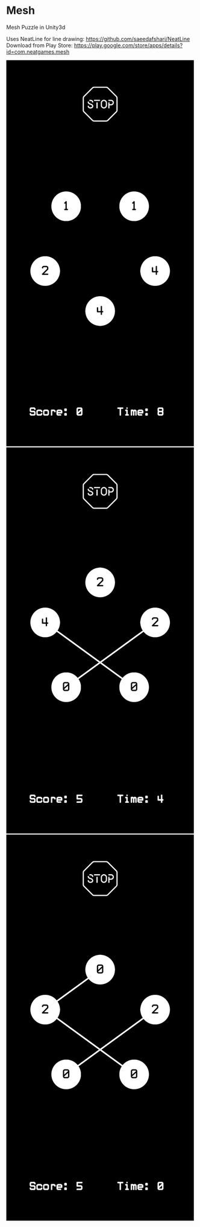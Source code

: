 # Mesh
Mesh Puzzle in Unity3d

Uses NeatLine for line drawing: https://github.com/saeedafshari/NeatLine
Download from Play Store: https://play.google.com/store/apps/details?id=com.neatgames.mesh

![a](https://github.com/saeedafshari/Mesh/blob/master/Screenshot_636858250504543160.jpg?raw=true)
![a](https://github.com/saeedafshari/Mesh/blob/master/Screenshot_636858250723204264.jpg?raw=true)
![a](https://github.com/saeedafshari/Mesh/blob/master/Screenshot_636858250763390136.jpg)